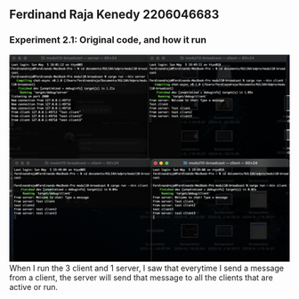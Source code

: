 ## Ferdinand Raja Kenedy 2206046683

### Experiment 2.1: Original code, and how it run
<img src ="img/ss1.png">
When I run the 3 client and 1 server, I saw that everytime I send a message from a client, the server will send that message to all the clients that are active or run.
